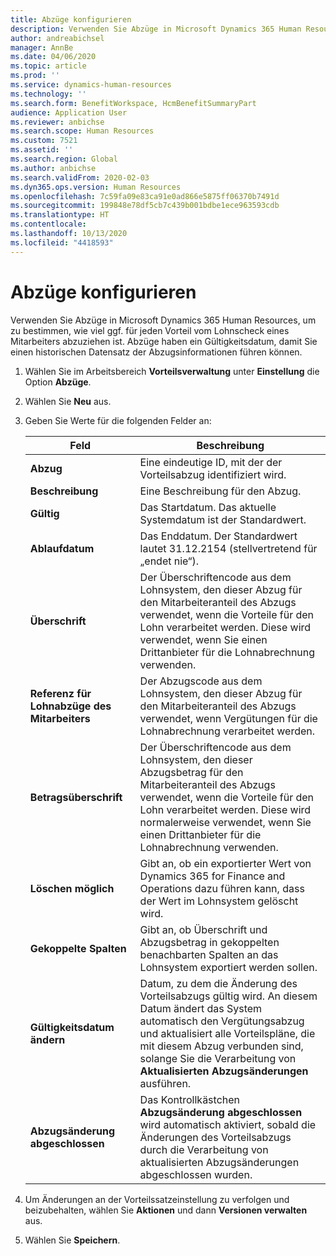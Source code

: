 ```yaml
---
title: Abzüge konfigurieren
description: Verwenden Sie Abzüge in Microsoft Dynamics 365 Human Resources, um zu bestimmen, wie viel ggf. für jeden Vorteil vom Lohnscheck eines Mitarbeiters abzuziehen ist.
author: andreabichsel
manager: AnnBe
ms.date: 04/06/2020
ms.topic: article
ms.prod: ''
ms.service: dynamics-human-resources
ms.technology: ''
ms.search.form: BenefitWorkspace, HcmBenefitSummaryPart
audience: Application User
ms.reviewer: anbichse
ms.search.scope: Human Resources
ms.custom: 7521
ms.assetid: ''
ms.search.region: Global
ms.author: anbichse
ms.search.validFrom: 2020-02-03
ms.dyn365.ops.version: Human Resources
ms.openlocfilehash: 7c59fa09e83ca91e0ad866e5875ff06370b7491d
ms.sourcegitcommit: 199848e78df5cb7c439b001bdbe1ece963593cdb
ms.translationtype: HT
ms.contentlocale: 
ms.lasthandoff: 10/13/2020
ms.locfileid: "4418593"
---
```

# <a name="configure-deductions"></a>Abzüge konfigurieren

Verwenden Sie Abzüge in Microsoft Dynamics 365 Human Resources, um zu bestimmen, wie viel ggf. für jeden Vorteil vom Lohnscheck eines Mitarbeiters abzuziehen ist. Abzüge haben ein Gültigkeitsdatum, damit Sie einen historischen Datensatz der Abzugsinformationen führen können. 

1. Wählen Sie im Arbeitsbereich **Vorteilsverwaltung** unter **Einstellung** die Option **Abzüge**.

2. Wählen Sie **Neu** aus.

3. Geben Sie Werte für die folgenden Felder an:

   | Feld | Beschreibung |
   | --- | --- |
   | **Abzug** | Eine eindeutige ID, mit der der Vorteilsabzug identifiziert wird. |
   | **Beschreibung** | Eine Beschreibung für den Abzug. |
   | **Gültig** | Das Startdatum. Das aktuelle Systemdatum ist der Standardwert. |
   | **Ablaufdatum** | Das Enddatum. Der Standardwert lautet 31.12.2154 (stellvertretend für „endet nie“). |
   | **Überschrift** | Der Überschriftencode aus dem Lohnsystem, den dieser Abzug für den Mitarbeiteranteil des Abzugs verwendet, wenn die Vorteile für den Lohn verarbeitet werden. Diese wird verwendet, wenn Sie einen Drittanbieter für die Lohnabrechnung verwenden. |
   | **Referenz für Lohnabzüge des Mitarbeiters** | Der Abzugscode aus dem Lohnsystem, den dieser Abzug für den Mitarbeiteranteil des Abzugs verwendet, wenn Vergütungen für die Lohnabrechnung verarbeitet werden. |
   | **Betragsüberschrift** | Der Überschriftencode aus dem Lohnsystem, den dieser Abzugsbetrag für den Mitarbeiteranteil des Abzugs verwendet, wenn die Vorteile für den Lohn verarbeitet werden. Diese wird normalerweise verwendet, wenn Sie einen Drittanbieter für die Lohnabrechnung verwenden. |
   | **Löschen möglich** | Gibt an, ob ein exportierter Wert von Dynamics 365 for Finance and Operations dazu führen kann, dass der Wert im Lohnsystem gelöscht wird. |
   | **Gekoppelte Spalten** | Gibt an, ob Überschrift und Abzugsbetrag in gekoppelten benachbarten Spalten an das Lohnsystem exportiert werden sollen. |
   | **Gültigkeitsdatum ändern** | Datum, zu dem die Änderung des Vorteilsabzugs gültig wird. An diesem Datum ändert das System automatisch den Vergütungsabzug und aktualisiert alle Vorteilspläne, die mit diesem Abzug verbunden sind, solange Sie die Verarbeitung von **Aktualisierten Abzugsänderungen** ausführen. |
   | **Abzugsänderung abgeschlossen** | Das Kontrollkästchen **Abzugsänderung abgeschlossen** wird automatisch aktiviert, sobald die Änderungen des Vorteilsabzugs durch die Verarbeitung von aktualisierten Abzugsänderungen abgeschlossen wurden. |
   
4. Um Änderungen an der Vorteilssatzeinstellung zu verfolgen und beizubehalten, wählen Sie **Aktionen** und dann **Versionen verwalten** aus.

5. Wählen Sie **Speichern**. 
